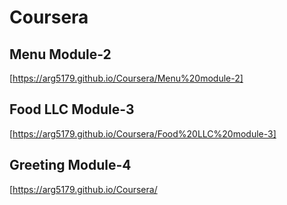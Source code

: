 # Coursera

## Menu Module-2
[https://arg5179.github.io/Coursera/Menu%20module-2]

## Food LLC Module-3
[https://arg5179.github.io/Coursera/Food%20LLC%20module-3]

## Greeting Module-4
[https://arg5179.github.io/Coursera/
